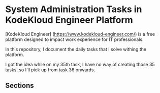 # System Administration Tasks in KodeKloud Engineer Platform

 [KodeKloud Engineer] (https://www.kodekloud-engineer.com/) is a free platform designed to impact work experience for IT professionals.

 In this repository, I document the daily tasks that I solve withing the platform. 

 I got the idea while on my 35th task, I have no way of creating those 35 tasks, so I'll pick up from task 36 onwards.

## Sections


